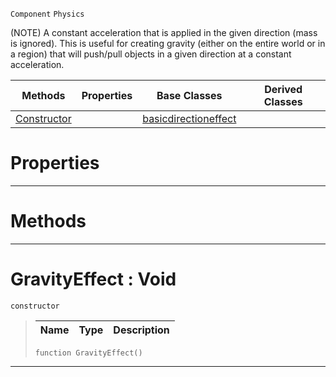  `Component` `Physics`



(NOTE) A constant acceleration that is applied in the given direction (mass is ignored). This is useful for creating gravity (either on the entire world or in a region) that will push/pull objects in a given direction at a constant acceleration.

|Methods|Properties|Base Classes|Derived Classes|
|---|---|---|---|
|[Constructor](gravityeffect.md#gravityeffect-void)| |[basicdirectioneffect](basicdirectioneffect.md)| |


 #  Properties


---  
 #  Methods


---  
 #  GravityEffect : Void

 `constructor`

> 
> |Name|Type|Description|
> |---|---|---|
> ```TS:Nada
> function GravityEffect()
> ``` 


---  
 

 